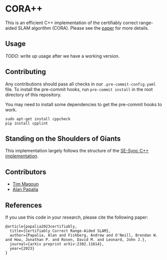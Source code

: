 # CORA++

This is an efficient C++ implementation of the certifiably correct range-aided
SLAM algorithm (CORA). Please see the [paper](https://arxiv.org/abs/2302.11614)
for more details.

## Usage

*TODO*: write up usage after we have a working version.

## Contributing

Any contributions should pass all checks in our `.pre-commit-config.yaml` file.
To install the pre-commit hooks, run `pre-commit install` in the root directory
of this repository.

You may need to install some dependencies to get the pre-commit hooks to work.

```
sudo apt-get install cppcheck
pip install cpplint
```




## Standing on the Shoulders of Giants

This implementation largely follows the structure of the
[SE-Sync C++ implementation](https://github.com/david-m-rosen/SE-Sync).


## Contributors

* [Tim Magoun](https://www.linkedin.com/in/timmagoun/)
* [Alan Papalia](https://alanpapalia.github.io/)


## References

If you use this code in your research, please cite the following paper:

```
@article{papalia2023certifiably,
  title={Certifiably Correct Range-Aided SLAM},
  author={Papalia, Alan and Fishberg, Andrew and O'Neill, Brendan W. and How, Jonathan P. and Rosen, David M. and Leonard, John J.},
  journal={arXiv preprint arXiv:2302.11614},
  year={2023}
}
```

